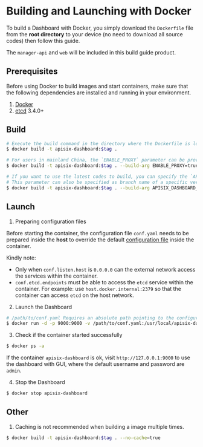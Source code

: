 <!--
#
# Licensed to the Apache Software Foundation (ASF) under one or more
# contributor license agreements.  See the NOTICE file distributed with
# this work for additional information regarding copyright ownership.
# The ASF licenses this file to You under the Apache License, Version 2.0
# (the "License"); you may not use this file except in compliance with
# the License.  You may obtain a copy of the License at
#
#     http://www.apache.org/licenses/LICENSE-2.0
#
# Unless required by applicable law or agreed to in writing, software
# distributed under the License is distributed on an "AS IS" BASIS,
# WITHOUT WARRANTIES OR CONDITIONS OF ANY KIND, either express or implied.
# See the License for the specific language governing permissions and
# limitations under the License.
#
-->

# Building and Launching with Docker

To build a Dashboard with Docker, you simply download the `Dockerfile` file from the **root directory** to your device (no need to download all source codes) then follow this guide.

The `manager-api` and `web` will be included in this build guide product.

## Prerequisites

Before using Docker to build images and start containers, make sure that the following dependencies are installed and running in your environment.

1. [Docker](https://docs.docker.com/engine/install/)
2. [etcd](https://etcd.io/docs/v3.4.0/dl-build/) 3.4.0+

## Build

```sh
# Execute the build command in the directory where the Dockerfile is located (by default, the project root), specifying the tag manually.
$ docker build -t apisix-dashboard:$tag .

# For users in mainland China, the `ENABLE_PROXY` parameter can be provided to speed up module downloads.
$ docker build -t apisix-dashboard:$tag . --build-arg ENABLE_PROXY=true

# If you want to use the latest codes to build, you can specify the `APISIX_DASHBOARD_VERSION` parameter to `master`. 
# This parameter can also be specified as branch name of a specific version, such as `v2.0`.
$ docker build -t apisix-dashboard:$tag . --build-arg APISIX_DASHBOARD_VERSION=master
```

## Launch

1. Preparing configuration files

Before starting the container, the configuration file `conf.yaml` needs to be prepared inside the **host** to override the default [configuration file](../api/conf/conf.yaml) inside the container.

Kindly note:

- Only when `conf.listen.host` is `0.0.0.0` can the external network access the services within the container.
- `conf.etcd.endpoints` must be able to access the `etcd` service within the container. For example: use `host.docker.internal:2379` so that the container can access `etcd` on the host network.

2. Launch the Dashboard

```sh
# /path/to/conf.yaml Requires an absolute path pointing to the configuration file mentioned above.
$ docker run -d -p 9000:9000 -v /path/to/conf.yaml:/usr/local/apisix-dashboard/conf/conf.yaml --name apisix-dashboard apisix-dashboard:$tag
```

3. Check if the container started successfully

```sh
$ docker ps -a
```

If the container `apisix-dashboard` is ok, visit `http://127.0.0.1:9000` to use the dashboard with GUI, where the default username and password are `admin`.

4. Stop the Dashboard

```sh
$ docker stop apisix-dashboard
```

## Other

1. Caching is not recommended when building a image multiple times.

```sh
$ docker build -t apisix-dashboard:$tag . --no-cache=true
```
